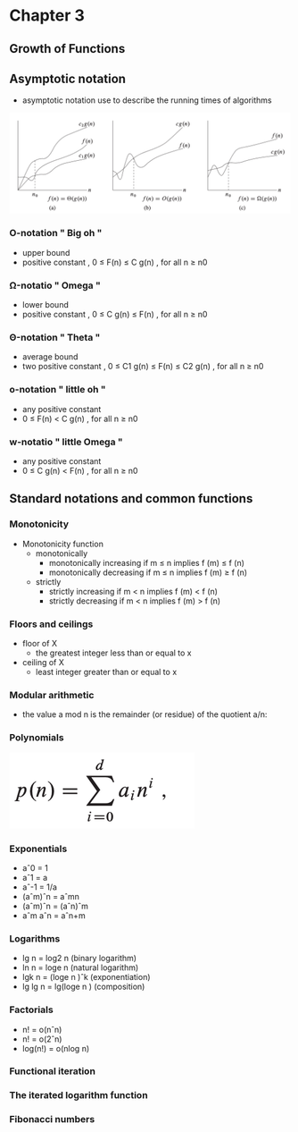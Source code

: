 # Chapter 3
## Growth of Functions
## Asymptotic notation
- asymptotic notation use to describe the running times of algorithms

![Asymptotic notation](./Asymptotic_notation.png)


### O-notation  " Big oh " 
- upper bound 
- positive constant , 0 ≤ F(n) ≤ C g(n) , for all n ≥ n0

### Ω-notatio " Omega "
- lower bound
- positive constant , 0 ≤ C g(n) ≤ F(n) , for all n ≥ n0


### Θ-notation  " Theta "
-  average bound
- two positive constant , 0 ≤ C1 g(n) ≤ F(n) ≤ C2 g(n) , for all n ≥ n0
### o-notation " little oh "
- any positive constant
- 0 ≤ F(n) < C g(n) , for all n ≥ n0

### w-notatio " little Omega "
- any positive constant
-  0 ≤ C g(n) < F(n) , for all n ≥ n0


## Standard notations and common functions
### Monotonicity
- Monotonicity function
     - monotonically
         -  monotonically increasing if m ≤ n implies f (m) ≤ f (n)
         - monotonically decreasing if m ≤ n implies f (m) ≥ f (n)
     - strictly
         - strictly increasing if m < n implies f (m) < f (n)
         - strictly decreasing if m < n implies f (m) > f (n)
 
### Floors and ceilings
- floor of X
     -  the greatest integer less than or equal to x 
- ceiling of X
     - least integer greater than or equal to x  

### Modular arithmetic
- the value a mod n is the remainder (or residue) of the quotient a/n:

### Polynomials
![Polynomials](./Polynomials.png)

### Exponentials
- aˆ0 = 1
- aˆ1 = a
- aˆ-1 = 1/a
- (aˆm)ˆn = aˆmn
- (aˆm)ˆn = (aˆn)ˆm
- aˆm aˆn = aˆn+m

### Logarithms
- lg n = log2 n  (binary logarithm)
- ln n = loge n  (natural logarithm)
- lgk n = (loge n )ˆk  (exponentiation)
- lg lg n = lg(loge n )  (composition) 
  
### Factorials
- n! = o(nˆn)
- n! = o(2ˆn)
- log(n!) = o(nlog n)

### Functional iteration
### The iterated logarithm function
### Fibonacci numbers




